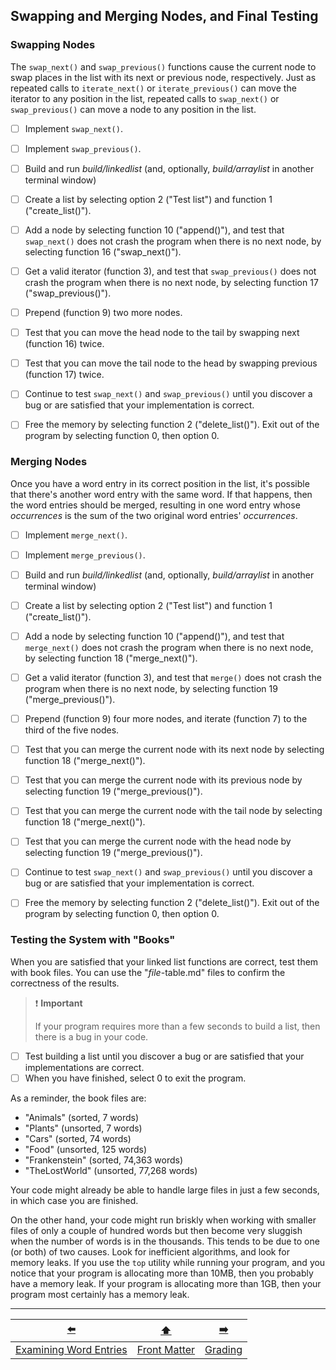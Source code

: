 ## Swapping and Merging Nodes, and Final Testing

### Swapping Nodes

The `swap_next()` and `swap_previous()` functions cause the current node to swap places in the list with its next or previous node, respectively.
Just as repeated calls to `iterate_next()` or `iterate_previous()` can move the iterator to any position in the list,
repeated calls to `swap_next()` or `swap_previous()` can move a node to any position in the list.

- [ ] Implement `swap_next()`.
- [ ] Implement `swap_previous()`.


- [ ] Build and run *build/linkedlist* (and, optionally, *build/arraylist* in another terminal window)
- [ ] Create a list by selecting option 2 ("Test list") and function 1 ("create_list()").
- [ ] Add a node by selecting function 10 ("append()"), and test that `swap_next()` does not crash the program when there is no next node, by selecting function 16 ("swap_next()").
- [ ] Get a valid iterator (function 3), and test that `swap_previous()` does not crash the program when there is no next node, by selecting function 17 ("swap_previous()").
- [ ] Prepend (function 9) two more nodes.
- [ ] Test that you can move the head node to the tail by swapping next (function 16) twice.
- [ ] Test that you can move the tail node to the head by swapping previous (function 17) twice.
- [ ] Continue to test `swap_next()` and `swap_previous()` until you discover a bug or are satisfied that your implementation is correct.
- [ ] Free the memory by selecting function 2 ("delete_list()").
  Exit out of the program by selecting function 0, then option 0.



### Merging Nodes

Once you have a word entry in its correct position in the list, it's possible that there's another word entry with the same word.
If that happens, then the word entries should be merged, resulting in one word entry whose *occurrences* is the sum of the two original word entries' *occurrences*.


- [ ] Implement `merge_next()`.
- [ ] Implement `merge_previous()`.


- [ ] Build and run *build/linkedlist* (and, optionally, *build/arraylist* in another terminal window)
- [ ] Create a list by selecting option 2 ("Test list") and function 1 ("create_list()").
- [ ] Add a node by selecting function 10 ("append()"), and test that `merge_next()` does not crash the program when there is no next node, by selecting function 18 ("merge_next()").
- [ ] Get a valid iterator (function 3), and test that `merge()` does not crash the program when there is no next node, by selecting function 19 ("merge_previous()").
- [ ] Prepend (function 9) four more nodes, and iterate (function 7) to the third of the five nodes.
- [ ] Test that you can merge the current node with its next node by selecting function 18 ("merge_next()").
- [ ] Test that you can merge the current node with its previous node by selecting function 19 ("merge_previous()").
- [ ] Test that you can merge the current node with the tail node by selecting function 18 ("merge_next()").
- [ ] Test that you can merge the current node with the head node by selecting function 19 ("merge_previous()").
- [ ] Continue to test `swap_next()` and `swap_previous()` until you discover a bug or are satisfied that your implementation is correct.
- [ ] Free the memory by selecting function 2 ("delete_list()").
  Exit out of the program by selecting function 0, then option 0.


### Testing the System with "Books"

When you are satisfied that your linked list functions are correct, test them with book files.
You can use the "*file*-table.md" files to confirm the correctness of the results.

> ❗️ **Important**
>
> If your program requires more than a few seconds to build a list, then there is a bug in your code.

- [ ] Test building a list until you discover a bug or are satisfied that your implementations are correct.
- [ ] When you have finished, select 0 to exit the program.

As a reminder, the book files are:

- "Animals" (sorted, 7 words)
- "Plants" (unsorted, 7 words)
- "Cars" (sorted, 74 words)
- "Food" (unsorted, 125 words)
- "Frankenstein" (sorted, 74,363 words)
- "TheLostWorld" (unsorted, 77,268 words)

Your code might already be able to handle large files in just a few seconds, in which case you are finished.

On the other hand, your code might run briskly when working with smaller files of only a couple of hundred words but then become very sluggish when the number of words is in the thousands.
This tends to be due to one (or both) of two causes.
Look for inefficient algorithms, and look for memory leaks.
If you use the `top` utility while running your program, and you notice that your program is allocating more than 10MB, then you probably have a memory leak.
If your program is allocating more than 1GB, then your program most certainly has a memory leak.

---

|           [⬅️](11-examine-word-entries.md)           |      [⬆️](../README.md)      |   [➡️](13-grading.md)    |
|:----------------------------------------------------:|:----------------------------:|:------------------------:|
| [Examining Word Entries](11-examine-word-entries.md) | [Front Matter](../README.md) | [Grading](13-grading.md) |
